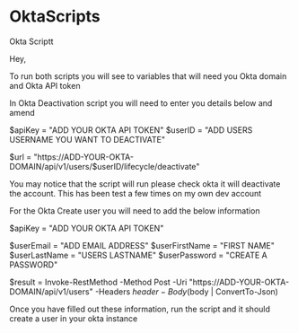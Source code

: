 # OktaScripts
Okta Scriptt

Hey, 

To run both scripts you will see to variables that will need you Okta domain and Okta API token

In Okta Deactivation script you will need to enter you details below and amend

$apiKey = "ADD YOUR OKTA API TOKEN"
$userID = "ADD USERS USERNAME YOU WANT TO DEACTIVATE"

$url = "https://ADD-YOUR-OKTA-DOMAIN/api/v1/users/$userID/lifecycle/deactivate"

You may notice that the script will run please check okta it will deactivate the account. This has been test a few times on my own dev account


For the Okta Create user you will need to add the below information


$apiKey = "ADD YOUR OKTA API TOKEN"

$userEmail = "ADD EMAIL ADDRESS"
$userFirstName = "FIRST NAME"
$userLastName = "USERS LASTNAME"
$userPassword = "CREATE A PASSWORD"


$result = Invoke-RestMethod -Method Post -Uri "https://ADD-YOUR-OKTA-DOMAIN/api/v1/users" -Headers $header -Body ($body | ConvertTo-Json)


Once you have filled out these information, run the script and it should create a user in your okta instance
